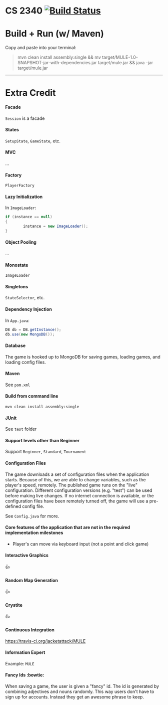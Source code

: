 # CS 2340 [![Build Status](https://travis-ci.org/jacketattack/MULE.png?branch=jar)](https://travis-ci.org/jacketattack/MULE)
# Build + Run (w/ Maven)

Copy and paste into your terminal:

> mvn clean install assembly:single && mv target/MULE-1.0-SNAPSHOT-jar-with-dependencies.jar target/mule.jar && java -jar target/mule.jar

-----

# Extra Credit

#### Facade
`Session` is a facade

#### States
`SetupState`, `GameState`, etc.

#### MVC
...

#### Factory
`PlayerFactory`

#### Lazy Initialization
In `ImageLoader`:
```java
if (instance == null)
{
        instance = new ImageLoader();
}
```

#### Object Pooling
...

#### Monostate
`ImageLoader`

#### Singletons 
`StateSelector`, etc.

#### Dependency Injection
In `App.java`:
```java
DB db = DB.getInstance();
db.use(new MongoDB());
```
#### Database
The game is hooked up to MongoDB for saving games, loading games, and loading config files.

#### Maven
See `pom.xml`

#### Build from command line
```mvn clean install assembly:single```

#### JUnit
See `test` folder

#### Support levels other than Beginner
Support `Beginner`, `Standard`, `Tournament`

#### Configuration Files
The game downloads a set of configuration files when the application starts. Because of this, we are able to change variables, such as the player's speed, remotely. The published game runs on the "live" configuration. Different configuration versions (e.g. "test") can be used before making live changes. If no internet connection is available, or the configuration files have been remotely turned off, the game will use a pre-defined config file.

See `Config.java` for more.

#### Core features of the application that are not in the required implementation milestones
- Player's can move via keyboard input (not a point and click game)

#### Interactive Graphics
:+1:

#### Random Map Generation
:+1:

#### Crystite
:+1:

#### Continuous Integration
https://travis-ci.org/jacketattack/MULE

#### Information Expert
Example: `MULE`

#### Fancy Ids :bowtie:
When saving a game, the user is given a "fancy" id. The id is generated by combining adjectives and nouns randomly. This way users don't have to sign up for accounts. Instead they get an awesome phrase to keep.
